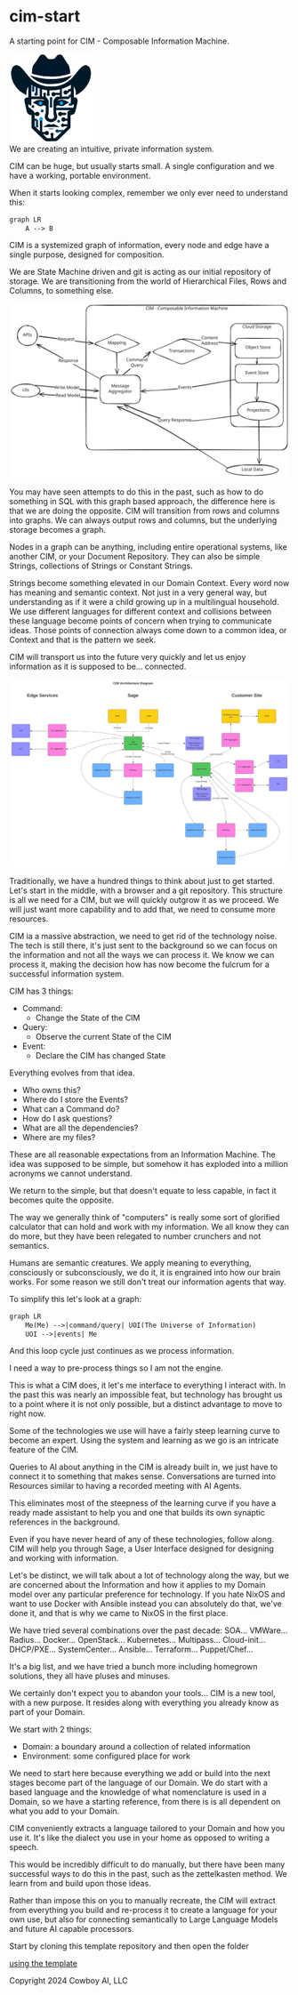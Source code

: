 # cim-start
A starting point for CIM - Composable Information Machine.
<div style="background-color: white; border-radius: 25px; width: 150px;">
<img src="./doc/logo.svg" alt="logo" title="Cowboy AI" /> 
</div>
We are creating an intuitive, private information system.

CIM can be huge, but usually starts small. A single configuration and we have a working, portable environment.

When it starts looking complex, remember we only ever need to understand this:

```mermaid
graph LR
    A --> B
```

CIM is a systemized graph of information, every node and edge have a single purpose, designed for composition. 

We are State Machine driven and git is acting as our initial repository of storage.  We are transitioning from the world of Hierarchical Files, Rows and Columns, to something else. 

![CIM](./doc/CIM.svg)

You may have seen attempts to do this in the past, such as how to do something in SQL with this graph based approach, the difference here is that we are doing the opposite. CIM will transition from rows and columns into graphs.  We can always output rows and columns, but the underlying storage becomes a graph.

Nodes in a graph can be anything, including entire operational systems, like another CIM, or your Document Repository. They can also be simple Strings, collections of Strings or Constant Strings.

Strings become something elevated in our Domain Context. Every word now has meaning and semantic context. Not just in a very general way, but understanding as if it were a child growing up in a multilingual household. We use different languages for different context and collisions between these language become points of concern when trying to communicate ideas. Those points of connection always come down to a common idea, or Context and that is the pattern we seek.

CIM will transport us into the future very quickly and let us enjoy information as it is supposed to be... connected.

![CIM Architecture](doc/CIMArchitecture.svg)

Traditionally, we have a hundred things to think about just to get started. Let's start in the middle, with a browser and a git repository. This structure is all we need for a CIM, but we will quickly outgrow it as we proceed. We will just want more capability and to add that, we need to consume more resources.

CIM ia a massive abstraction, we need to get rid of the technology noise. The tech is still there, it's just sent to the background so we can focus on the information and not all the ways we can process it.  We know we can process it, making the decision how has now become the fulcrum for a successful information system.

CIM has 3 things:
  - Command: 
    - Change the State of the CIM
  - Query: 
    - Observe the current State of the CIM
  - Event: 
    - Declare the CIM has changed State

Everything evolves from that idea.
  - Who owns this?
  - Where do I store the Events?
  - What can a Command do?
  - How do I ask questions?
  - What are all the dependencies?
  - Where are my files?

These are all reasonable expectations from an Information Machine. The idea was supposed to be simple, but somehow it has exploded into a million acronyms we cannot understand.

We return to the simple, but that doesn't equate to less capable, in fact it becomes quite the opposite.

The way we generally think of "computers" is really some sort of glorified calculator that can hold and work with my information.  We all know they can do more, but they have been relegated to number crunchers and not semantics.

Humans are semantic creatures. We apply meaning to everything, consciously or subconsciously, we do it, it is engrained into how our brain works.  For some reason we still don't treat our information agents that way.

To simplify this let's look at a graph:
```mermaid
graph LR
    Me(Me) -->|command/query| UOI(The Universe of Information)
    UOI -->|events| Me
```

And this loop cycle just continues as we process information.

I need a way to pre-process things so I am not the engine.

This is what a CIM does, it let's me interface to everything I interact with. In the past this was nearly an impossible feat, but technology has brought us to a point where it is not only possible, but a distinct advantage to move to right now.

Some of the technologies we use will have a fairly steep learning curve to become an expert. Using the system and learning as we go is an intricate feature of the CIM.

Queries to AI about anything in the CIM is already built in, we just have to connect it to something that makes sense. Conversations are turned into Resources similar to having a recorded meeting with AI Agents.

This eliminates most of the steepness of the learning curve if you have a ready made assistant to help you and one that builds its own synaptic references in the background.

Even if you have never heard of any of these technologies, follow along. CIM will help you through Sage, a User Interface designed for designing and working with information.

Let's be distinct, we will talk about a lot of technology along the way, but we are concerned about the Information and how it applies to my Domain model over any particular preference for technology. If you hate NixOS and want to use Docker with Ansible instead you can absolutely do that, we've done it, and that is why we came to NixOS in the first place.

We have tried several combinations over the past decade:
SOA...
VMWare...
Radius...
Docker...
OpenStack...
Kubernetes...
Multipass...
Cloud-init...
DHCP/PXE...
SystemCenter...
Ansible...
Terraform...
Puppet/Chef...

It's a big list, and we have tried a bunch more including homegrown solutions, they all have pluses and minuses.

We certainly don't expect you to abandon your tools... CIM is a new tool, with a new purpose. It resides along with everything you already know as part of your Domain.

We start with 2 things:
  - Domain: a boundary around a collection of related information
  - Environment: some configured place for work
  
We need to start here because everything we add or build into the next stages become part of the language of our Domain.  We do start with a based language and the knowledge of what nomenclature is used in a Domain, so we have a starting reference, from there is is all dependent on what you add to your Domain.

CIM conveniently extracts a language tailored to your Domain and how you use it. It's like the dialect you use in your home as opposed to writing a speech.

This would be incredibly difficult to do manually, but there have been many successful ways to do this in the past, such as the zettelkasten method. We learn from and build upon those ideas.

Rather than impose this on you to manually recreate, the CIM will extract from everything you build and re-process it to create a language for your own use, but also for connecting semantically to Large Language Models and future AI capable processors.

Start by cloning this template repository and then open the folder

[using the template](./Using_this_template.md)

Copyright 2024 Cowboy AI, LLC